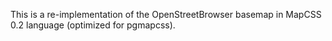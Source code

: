 This is a re-implementation of the OpenStreetBrowser basemap in MapCSS 0.2 language (optimized for pgmapcss).

